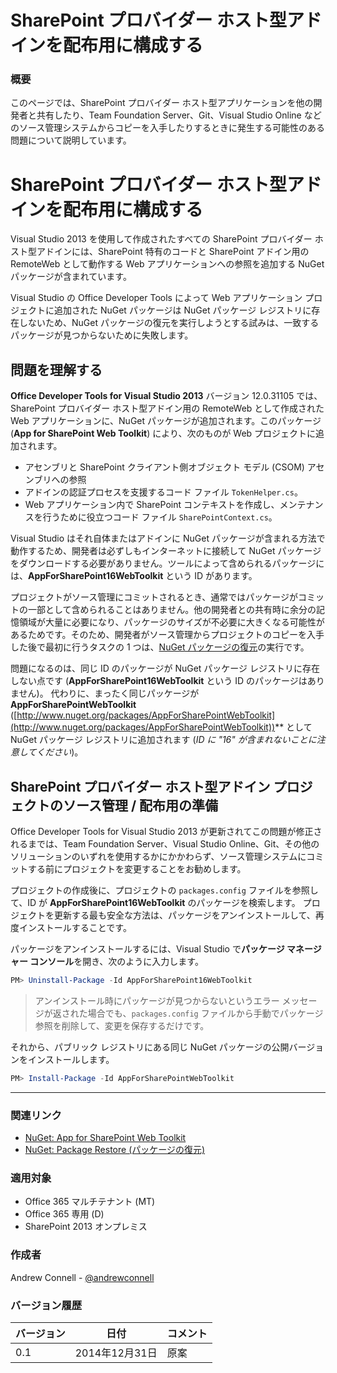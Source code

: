 # SharePoint プロバイダー ホスト型アドインを配布用に構成する

### 概要 ###

このページでは、SharePoint プロバイダー ホスト型アプリケーションを他の開発者と共有したり、Team Foundation Server、Git、Visual Studio Online などのソース管理システムからコピーを入手したりするときに発生する可能性のある問題について説明しています。

# SharePoint プロバイダー ホスト型アドインを配布用に構成する

Visual Studio 2013 を使用して作成されたすべての SharePoint プロバイダー ホスト型アドインには、SharePoint 特有のコードと SharePoint アドイン用の RemoteWeb として動作する Web アプリケーションへの参照を追加する NuGet パッケージが含まれています。 

Visual Studio の Office Developer Tools によって Web アプリケーション プロジェクトに追加された NuGet パッケージは NuGet パッケージ レジストリに存在しないため、NuGet パッケージの復元を実行しようとする試みは、一致するパッケージが見つからないために失敗します。

## 問題を理解する ##

**Office Developer Tools for Visual Studio 2013** バージョン 12.0.31105 では、SharePoint プロバイダー ホスト型アドイン用の RemoteWeb として作成された Web アプリケーションに、NuGet パッケージが追加されます。このパッケージ (**App for SharePoint Web Toolkit**) により、次のものが Web プロジェクトに追加されます。

- アセンブリと SharePoint クライアント側オブジェクト モデル (CSOM) アセンブリへの参照
- アドインの認証プロセスを支援するコード ファイル `TokenHelper.cs`。
- Web アプリケーション内で SharePoint コンテキストを作成し、メンテナンスを行うために役立つコード ファイル `SharePointContext.cs`。

Visual Studio はそれ自体またはアドインに NuGet パッケージが含まれる方法で動作するため、開発者は必ずしもインターネットに接続して NuGet パッケージをダウンロードする必要がありません。ツールによって含められるパッケージには、**AppForSharePoint16WebToolkit** という ID があります。

プロジェクトがソース管理にコミットされるとき、通常ではパッケージがコミットの一部として含められることはありません。他の開発者との共有時に余分の記憶領域が大量に必要になり、パッケージのサイズが不必要に大きくなる可能性があるためです。そのため、開発者がソース管理からプロジェクトのコピーを入手した後で最初に行うタスクの 1 つは、[NuGet パッケージの復元](http://docs.nuget.org/docs/reference/package-restore)の実行です。

問題になるのは、同じ ID のパッケージが NuGet パッケージ レジストリに存在しない点です (**AppForSharePoint16WebToolkit** という ID のパッケージはありません)。 代わりに、まったく同じパッケージが **AppForSharePointWebToolkit** ([http://www.nuget.org/packages/AppForSharePointWebToolkit](http://www.nuget.org/packages/AppForSharePointWebToolkit))** として NuGet パッケージ レジストリに追加されます (*ID に "16" が含まれないことに注意してください*)。

## SharePoint プロバイダー ホスト型アドイン プロジェクトのソース管理 / 配布用の準備 ##

Office Developer Tools for Visual Studio 2013 が更新されてこの問題が修正されるまでは、Team Foundation Server、Visual Studio Online、Git、その他のソリューションのいずれを使用するかにかかわらず、ソース管理システムにコミットする前にプロジェクトを変更することをお勧めします。

プロジェクトの作成後に、プロジェクトの `packages.config` ファイルを参照して、ID が **AppForSharePoint16WebToolkit** のパッケージを検索します。 プロジェクトを更新する最も安全な方法は、パッケージをアンインストールして、再度インストールすることです。

パッケージをアンインストールするには、Visual Studio で**パッケージ マネージャー コンソール**を開き、次のように入力します。

  ````powershell
  PM> Uninstall-Package -Id AppForSharePoint16WebToolkit
  ````

  > アンインストール時にパッケージが見つからないというエラー メッセージが返された場合でも、`packages.config` ファイルから手動でパッケージ参照を削除して、変更を保存するだけです。

それから、パブリック レジストリにある同じ NuGet パッケージの公開バージョンをインストールします。

  ````powershell
  PM> Install-Package -Id AppForSharePointWebToolkit
  ````

----------

### 関連リンク ###
- [NuGet: App for SharePoint Web Toolkit](http://www.nuget.org/packages/AppForSharePointWebToolkit)
- [NuGet: Package Restore (パッケージの復元)](http://docs.nuget.org/docs/reference/package-restore)

### 適用対象 ###
-  Office 365 マルチテナント (MT)
-  Office 365 専用 (D)
-  SharePoint 2013 オンプレミス

### 作成者
Andrew Connell - [@andrewconnell](https://twitter.com/andrewconnell)

### バージョン履歴 ###
バージョン  | 日付 | コメント
---------| -----| --------
0.1  | 2014年12月31日 | 原案
